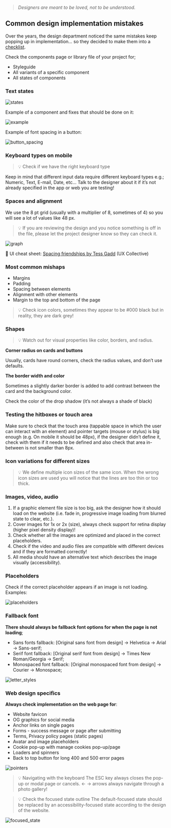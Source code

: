 > *Designers are meant to be loved, not to be understood.*

## Common design implementation mistakes

Over the years, the design department noticed the same mistakes keep popping up in implementation... so they decided to make them into a [checklist](https://infinum.com/handbook/devproc/day-to-day-work/design-implementation-checklist).

Check the components page or library file of your project for;
* Styleguide
* All variants of a specific component 
* All states of components


### Text states 

![states](/img/common_1.png)


Example of a component and fixes that should be done on it:


![example](/img/common_2.png)


Example of font spacing in a button:


![button_spacing](/img/common_3.png)


### Keyboard types on mobile

> 💡 Check if we have the right keyboard type

Keep in mind that different input data require different keyboard types e.g.; Numeric, Text, E-mail, Date, etc… Talk to the designer about it if it’s not already specified in the app or web you are testing!


### Spaces and alignment 
						
We use the 8 pt grid (usually with a multiplier of 8, sometimes of 4) so you will see a lot of values like 48 px.
						
> 💡 If you are reviewing the design and you notice something is off in the file, please let the project designer know so they can check it. 

![graph](/img/common_4.png)
						
🔗 UI cheat sheet: [Spacing friendships by Tess Gadd](https://uxdesign.cc/ui-cheat-sheet-spacing-friendships-e37a6fccc407) (UX Collective) 
					
				
### Most common mishaps					
* Margins 							
* Padding							
* Spacing between elements					
* Alignment with other elements			
* Margin to the top and bottom of the page 
						
						 					
> 💡 Check icon colors, sometimes they appear to be #000 black but in reality, they are dark grey!

			
### Shapes 
		 	 	 		
> 💡 Watch out for visual properties like color, borders, and radius.
						
**Corner radius on cards and buttons**

Usually, cards have round corners, check the radius values, and don’t use defaults.	

**The border width and color**

Sometimes a slightly darker border is added to add contrast between the card and the background color.

Check the color of the drop shadow (it’s not always a shade of black)
										
### Testing the hitboxes or touch area

Make sure to check that the touch area (tappable space in which the user can interact with an element) and pointer targets (mouse or stylus) is big enough (e.g. On mobile it should be 48px), if the designer didn’t define it, check with them if it needs to be defined and also check that area in-between is not smaller than 8px.

### Icon variations for different sizes

> 💡 We define multiple icon sizes of the same icon. When the wrong icon sizes are used you will notice that the lines are too thin or too thick.

### Images, video, audio

1. If a graphic element file size is too big, ask the designer how it should load on the website (i.e. fade in, progressive image loading from blurred state to clear, etc.).
2. Cover images for 1x or 2x (size), always check support for retina display (higher pixel density display)!
3. Check whether all the images are optimized and placed in the correct placeholders.
4. Check if the video and audio files are compatible with different devices and if they are formatted correctly!
5. All media should have an alternative text which describes the image visually (accessibility).

### Placeholders

Check if the correct placeholder appears if an image is not loading. Examples:

![placeholders](/img/common_5.png)


### Fallback font

 **There should always be fallback font options for when the page is not loading**; 

* Sans fonts fallback:
[Original sans font from design] → Helvetica → Arial → Sans-serif;
* Serif font fallback:
[Original serif font from design] → Times New Roman/Georgia → Serif;
* Monospaced font fallback:
[Original monospaced font from design] → Courier → Monospace;


![letter_styles](/img/common_6.png)

### Web design specifics

**Always check implementation on the web page for**: 

* Website favicon
* OG graphics for social media
* Anchor links on single pages
* Forms - success message or page after submitting
* Terms, Privacy policy pages (static pages)
* Avatar and image placeholders
* Cookie pop-up with manage cookies pop-up/page
* Loaders and spinners
* Back to top button for long 400 and 500 error pages

![pointers](/img/common_7.png)


> 💡 Navigating with the keyboard
The ESC key always closes the pop-up or modal page or cancels.  ← → arrows always navigate through a photo gallery!


> 💡 Check the focused state outline
The default-focused state should be replaced by an accessibility-focused state according to the design of the website.

![focused_state](/img/common_8.png)
